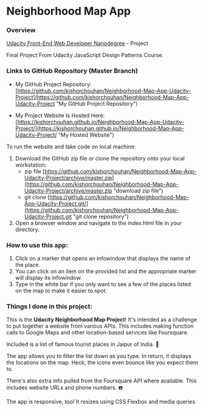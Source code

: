# Neighborhood Map App

### Overview
[Udacity Front-End Web Developer Nanodegree](https://www.udacity.com/course/front-end-web-developer-nanodegree--nd001) - Project

Final Project From Udacity JavaScript Design Patterns Course.

### Links to GitHub Repository (Master Branch)

* My GitHub Project Repository: [https://github.com/kishorchouhan/Neighborhood-Map-App-Udacity-Project](https://github.com/kishorchouhan/Neighborhood-Map-App-Udacity-Project "My GitHub Project Repository")

* My Project Website Is Hosted Here: [https://kishorchouhan.github.io/Neighborhood-Map-App-Udacity-Project/](https://kishorchouhan.github.io/Neighborhood-Map-App-Udacity-Project/ "My Hosted Website")

To run the website and take code on local machine:

1. Download the GitHub zip file or clone the repository onto your local workstation:
	* zip file [https://github.com/kishorchouhan/Neighborhood-Map-App-Udacity-Project/archive/master.zip](https://github.com/kishorchouhan/Neighborhood-Map-App-Udacity-Project/archive/master.zip "download zip file")
	* git clone [https://github.com/kishorchouhan/Neighborhood-Map-App-Udacity-Project.git/](https://github.com/kishorchouhan/Neighborhood-Map-App-Udacity-Project.git "git clone repository")
2. Open a browser window and navigate to the index.html file in your directory.

### How to use this app:

1. Click on a marker that opens an infowindow that displays the name of the place.
3. You can click on an item on the provided list and the appropriate marker will display its infowindow.
2. Type in the white bar if you only want to see a few of the places listed on the map to make it easier to spot.

### Things I done in this project:

This is the **Udacity Neighborhood Map Project**! It's intended as a challenge to put together a website from various APIs. This includes making function calls to Google Maps and other location-based services like Foursquare.

Included is a list of famous tourist places in Jaipur of India. 🍲

The app allows you to filter the list down as you type. In return, it displays the locations on the map. Heck, the icons even bounce like you expect them to.

There's also extra info pulled from the Foursquare API where available. This includes website URLs and phone numbers. ☎️

The app is responsive, too! It resizes using CSS Flexbox and media queries. 
